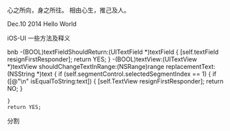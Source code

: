 
心之所向，身之所往。
相由心生，推己及人。

Dec.10 2014
    Hello World

iOS-UI 一些方法及释义


<!--c:-(BOOL)textFieldShouldReturn:(UITextField *)textField

{

    [self.textField resignFirstResponder];
    return YES;

}

-(BOOL)textView:(UITextView *)textView shouldChangeTextInRange:(NSRange)range replacementText:(NSString *)text

{

    if (self.segmentControl.selectedSegmentIndex == 1)
    {
        if ([@"\n" isEqualToString:text])
        {
            [self.TextView resignFirstResponder];
            return NO;
        }

    }
    return YES;
}  c-->

bnb
-(BOOL)textFieldShouldReturn:(UITextField *)textField
{
    [self.textField resignFirstResponder];
    return YES;
}
-(BOOL)textView:(UITextView *)textView shouldChangeTextInRange:(NSRange)range replacementText:(NSString *)text
{
    if (self.segmentControl.selectedSegmentIndex == 1)
    {
        if ([@"\n" isEqualToString:text])
        {
            [self.TextView resignFirstResponder];
            return NO;
        }

    }
    return YES;

分割

<samp>

</samp>